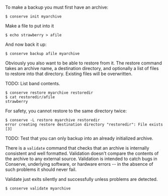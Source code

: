 To make a backup you must first have an archive:

    $ conserve init myarchive

Make a file to put into it

    $ echo strawberry > afile

And now back it up:

    $ conserve backup afile myarchive

Obviously you also want to be able to restore from it.  The restore command
takes an archive name, a destination directory, and optionally a list of
files to restore into that directory.  Existing files will be overwritten.

TODO: List band contents.

    $ conserve restore myarchive restoredir
    $ cat restoredir/afile
    strawberry

For safety, you cannot restore to the same directory twice:

    $ conserve -L restore myarchive restoredir
    error creating restore destination directory "restoredir": File exists
    [3]

TODO: Test that you can only backup into an already initialized archive.

There is a `validate` command that checks that an archive is internally
consistent and well formatted.  Validation doesn't compare the contents
of the archive to any external source.  Validation is intended to catch
bugs in Conserve, underlying software, or hardware errors -- in the
absence of such problems it should never fail.

Validate just exits silently and successfully unless problems are
detected.

    $ conserve validate myarchive
